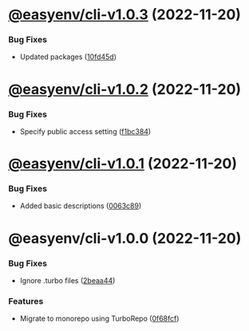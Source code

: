 # [@easyenv/cli-v1.0.3](https://github.com/mkayander/easyenv/compare/@easyenv/cli-v1.0.2...@easyenv/cli-v1.0.3) (2022-11-20)


### Bug Fixes

* Updated packages ([10fd45d](https://github.com/mkayander/easyenv/commit/10fd45d9450ca2e835508c0b92a2edd54ebaeda9))

# [@easyenv/cli-v1.0.2](https://github.com/mkayander/easyenv/compare/@easyenv/cli-v1.0.1...@easyenv/cli-v1.0.2) (2022-11-20)


### Bug Fixes

* Specify public access setting ([f1bc384](https://github.com/mkayander/easyenv/commit/f1bc3848e565ad290d5b1e6d659d0b356e14a0ca))

# [@easyenv/cli-v1.0.1](https://github.com/mkayander/easyenv/compare/@easyenv/cli-v1.0.0...@easyenv/cli-v1.0.1) (2022-11-20)


### Bug Fixes

* Added basic descriptions ([0063c89](https://github.com/mkayander/easyenv/commit/0063c89283883569b52cbf6b34ab6b2958f506c8))

# @easyenv/cli-v1.0.0 (2022-11-20)


### Bug Fixes

* Ignore .turbo files ([2beaa44](https://github.com/mkayander/easyenv/commit/2beaa44e3b6ce7ef26bf0a14535f9f11a7e14678))


### Features

* Migrate to monorepo using TurboRepo ([0f68fcf](https://github.com/mkayander/easyenv/commit/0f68fcfb9022961633bf8d3000abac6108b459a0))
